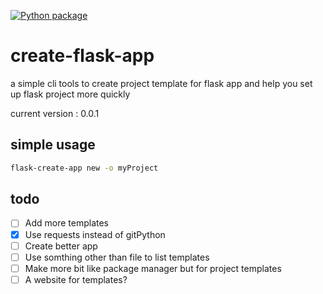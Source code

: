 [![Python package](https://github.com/AlphaBeta1906/create-flask-app/actions/workflows/python-package.yml/badge.svg)](https://github.com/AlphaBeta1906/create-flask-app/actions/workflows/python-package.yml)

# create-flask-app

a simple cli tools to create project template for flask app and help you set up flask project more quickly

current version : 0.0.1

## simple usage
```bash
flask-create-app new -o myProject
```
## todo
- [ ] Add more templates
- [x] Use requests instead of gitPython
- [ ] Create better app
- [ ] Use somthing other than file to list templates
- [ ] Make more bit like package manager but for project templates
- [ ] A website for templates?
